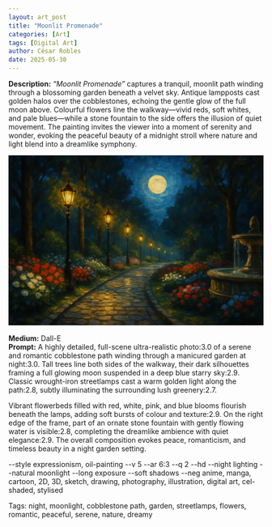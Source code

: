 ```yaml
---
layout: art_post
title: "Moonlit Promenade"
categories: [Art]
tags: [Digital Art]
author: César Robles
date: 2025-05-30
---
```

**Description:** *“Moonlit Promenade”* captures a tranquil, moonlit path winding through a blossoming garden beneath a velvet sky. Antique lampposts cast golden halos over the cobblestones, echoing the gentle glow of the full moon above. Colourful flowers line the walkway—vivid reds, soft whites, and pale blues—while a stone fountain to the side offers the illusion of quiet movement. The painting invites the viewer into a moment of serenity and wonder, evoking the peaceful beauty of a midnight stroll where nature and light blend into a dreamlike symphony.

![Moonlit Promenade](/imag/digital_art/moonlit_promenade.jpg)

**Medium:** Dall-E\
**Prompt:** A highly detailed, full-scene ultra-realistic photo:3.0 of a serene and romantic cobblestone path winding through a manicured garden at night:3.0. Tall trees line both sides of the walkway, their dark silhouettes framing a full glowing moon suspended in a deep blue starry sky:2.9. Classic wrought-iron streetlamps cast a warm golden light along the path:2.8, subtly illuminating the surrounding lush greenery:2.7.

Vibrant flowerbeds filled with red, white, pink, and blue blooms flourish beneath the lamps, adding soft bursts of colour and texture:2.9. On the right edge of the frame, part of an ornate stone fountain with gently flowing water is visible:2.8, completing the dreamlike ambience with quiet elegance:2.9. The overall composition evokes peace, romanticism, and timeless beauty in a night garden setting.

--style expressionism, oil-painting --v 5 --ar 6:3 --q 2 --hd --night lighting --natural moonlight --long exposure --soft shadows --neg anime, manga, cartoon, 2D, 3D, sketch, drawing, photography, illustration, digital art, cel-shaded, stylised

Tags: night, moonlight, cobblestone path, garden, streetlamps, flowers, romantic, peaceful, serene, nature, dreamy
